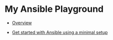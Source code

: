 # My Ansible Playground

- [Overview](overview.md)

- [Get started with Ansible using a minimal setup](minimal-setup.md)
